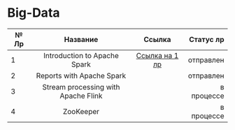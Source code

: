 # Big-Data

| № Лр  | Название      | Ссылка    | Статус лр|
|-------|:-------------:|:---------:|---------:|
|   1   |Introduction to Apache Spark               |[Ссылка на 1 лр](https://github.com/Won20/Big-Data/tree/main/LR1_Dubman__Introduction%20to%20Apache%20Spark)        |отправлен          |
|   2   |Reports with Apache Spark               |           |отправлен          |
|   3   |Stream processing with Apache Flink               |           |в процессе          |
|   4   |ZooKeeper               |           |в процессе          |



